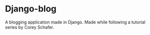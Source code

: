 # Django-blog
A blogging application made in Django. Made while following a tutorial series by Corey Schafer.
